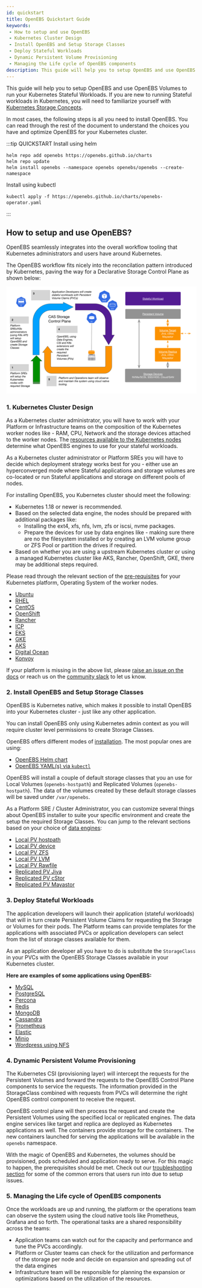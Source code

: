 ```yaml
---
id: quickstart
title: OpenEBS Quickstart Guide
keywords:
 - How to setup and use OpenEBS
 - Kubernetes Cluster Design
 - Install OpenEBS and Setup Storage Classes
 - Deploy Stateful Workloads
 - Dynamic Persistent Volume Provisioning
 - Managing the Life cycle of OpenEBS components
description: This guide will help you to setup OpenEBS and use OpenEBS Volumes to run your Kubernetes Stateful Workloads. If you are new to running Stateful workloads in Kubernetes, you will need to familiarize yourself with Kubernetes Storage Concepts
---
```


This guide will help you to setup OpenEBS and use OpenEBS Volumes to run your Kubernetes Stateful Workloads. If you are new to running Stateful workloads in Kubernetes, you will need to familiarize yourself with [Kubernetes Storage Concepts](/concepts/basics).


In most cases, the following steps is all you need to install OpenEBS. You can read through the rest of the document to understand the choices you have and optimize OpenEBS for your Kubernetes cluster. 
 
:::tip QUICKSTART
  Install using helm
  ```
  helm repo add openebs https://openebs.github.io/charts
  helm repo update
  helm install openebs --namespace openebs openebs/openebs --create-namespace
  ```

  Install using kubectl 
  ```
  kubectl apply -f https://openebs.github.io/charts/openebs-operator.yaml
  ```
:::

## How to setup and use OpenEBS?

OpenEBS seamlessly integrates into the overall workflow tooling that Kubernetes administrators and users have around Kubernetes. 

The OpenEBS workflow fits nicely into the reconcilation pattern introduced by Kubernetes, paving the way for a Declarative Storage Control Plane as shown below: 

![control plane overview](../assets/control-plane-overview.svg)

### 1. Kubernetes Cluster Design

As a Kubernetes cluster administrator, you will have to work with your Platform or Infrastructure teams on the composition of the Kubernetes worker nodes like - RAM, CPU, Network and the storage devices attached to the worker nodes. The [resources available to the Kubernetes nodes](/concepts/casengines#node-capabilities) determine what OpenEBS engines to use for your stateful workloads. 

As a Kubernetes cluster administrator or Platform SREs you will have to decide which deployment strategy works best for you - either use an hyperconverged mode where Stateful applications and storage volumes are co-located or run Stateful applications and storage on different pools of nodes. 

For installing OpenEBS, you Kubernetes cluster should meet the following:
- Kubernetes 1.18 or newer is recommended. 
- Based on the selected data engine, the nodes should be prepared with additional packages like:
  - Installing the ext4, xfs, nfs, lvm, zfs or iscsi, nvme packages.
  - Prepare the devices for use by data engines like - making sure there are no the filesystem installed or by creating an LVM volume group or ZFS Pool or partition the drives if required. 
- Based on whether you are using a upstream Kubernetes cluster or using a managed Kubernetes cluster like AKS, Rancher, OpenShift, GKE, there may be additional steps required. 

Please read through the relevant section of the [pre-requisites](/user-guides/prerequisites) for your Kubernetes platform, Operating System of the worker nodes.

- [Ubuntu](/user-guides/prerequisites#ubuntu)
- [RHEL](/user-guides/prerequisites#rhel)
- [CentOS](/user-guides/prerequisites#centos)
- [OpenShift](/user-guides/prerequisites#openshift)
- [Rancher](/user-guides/prerequisites#rancher)
- [ICP](/user-guides/prerequisites#icp)
- [EKS](/user-guides/prerequisites#eks)
- [GKE](/user-guides/prerequisites#gke)
- [AKS](/user-guides/prerequisites#aks)
- [Digital Ocean](/user-guides/prerequisites#do)
- [Konvoy](/user-guides/prerequisites#konvoy)

If your platform is missing in the above list, please [raise an issue on the docs](https://github.com/openebs/openebs/issues/new/choose) or reach us on the [community slack](/introduction/community) to let us know. 

### 2. Install OpenEBS and Setup Storage Classes

OpenEBS is Kubernetes native, which makes it possible to install OpenEBS into your Kubernetes cluster - just like any other application. 

You can install OpenEBS only using Kubernetes admin context as you will require cluster level permissions to create Storage Classes. 

OpenEBS offers different modes of [installation](/user-guides/installation). The most popular ones are using:
- [OpenEBS Helm chart](/user-guides/installation#installation-through-helm)
- [OpenEBS YAML(s) via `kubectl`](/user-guides/installation#installation-through-kubectl)

OpenEBS will install a couple of default storage classes that you an use for Local Volumes (`openebs-hostpath`) and Replicated Volumes (`openebs-hostpath`). The data of the volumes created by these default storage classes will be saved under `/var/openebs`. 

As a Platform SRE / Cluster Administrator, you can customize several things about OpenEBS installer to suite your specific environment and create the setup the required Storage Classes. You can jump to the relevant sections based on your choice of [data engines](/docs/concepts/casengines#data-engine-capabilities):

- [Local PV hostpath](/user-guides/localpv-hostpath)
- [Local PV device](/user-guides/localpv-device)
- [Local PV ZFS](https://github.com/openebs/zfs-localpv)
- [Local PV LVM](https://github.com/openebs/lvm-localpv)
- [Local PV Rawfile](https://github.com/openebs/rawfile-localpv)
- [Replicated PV Jiva](https://github.com/openebs/jiva-operator)
- [Replicated PV cStor](https://github.com/openebs/cstor-operators/blob/master/docs/quick.md)
- [Replicated PV Mayastor](https://mayastor.gitbook.io/introduction/)

### 3. Deploy Stateful Workloads

The application developers will launch their application (stateful workloads) that will in turn create Persistent Volume Claims for requesting the Storage or Volumes for their pods. The Platform teams can provide templates for the applications with associated PVCs or application developers can select from the list of storage classes available for them. 

As an application developer all you have to do is substitute the `StorageClass` in your PVCs with the OpenEBS Storage Classes available in your Kubernetes cluster. 

**Here are examples of some applications using OpenEBS:**

- [MySQL](/stateful-applications/mysql)
- [PostgreSQL](/stateful-applications/postgres)
- [Percona](/stateful-applications/percona)
- [Redis](/stateful-applications/redis)
- [MongoDB](/stateful-applications/mongodb)
- [Cassandra](/stateful-applications/cassandra)
- [Prometheus](/stateful-applications/prometheus)
- [Elastic](/stateful-applications/elasticsearch)
- [Minio](/stateful-applications/minio)
- [Wordpress using NFS](/concepts/rwm)

### 4. Dynamic Persistent Volume Provisioning

The Kubernetes CSI (provisioning layer) will intercept the requests for the Persistent Volumes and forward the requests to the OpenEBS Control Plane components to service the requests. The information provided in the StorageClass combined with requests from PVCs will determine the right OpenEBS control component to receive the request. 

OpenEBS control plane will then process the request and create the Persistent Volumes using the specified local or replicated engines. The data engine services like target and replica are deployed as Kubernetes applications as well. The containers provide storage for the containers. The new containers launched for serving the applications will be available in the `openebs` namespace. 

With the magic of OpenEBS and Kubernetes, the volumes should be provisioned, pods scheduled and application ready to serve. For this magic to happen, the prerequisites should be met. Check out our [troubleshooting section](/troubleshooting/) for some of the common errors that users run into due to setup issues. 


### 5. Managing the Life cycle of OpenEBS components

Once the workloads are up and running, the platform or the operations team can observe the system using the cloud native tools like Prometheus, Grafana and so forth. The operational tasks are a shared responsibility across the teams: 
* Application teams can watch out for the capacity and performance and tune the PVCs accordingly. 
* Platform or Cluster teams can check for the utilization and performance of the storage per node and decide on expansion and spreading out of the data engines 
* Infrastructure team will be responsible for planning the expansion or optimizations based on the utilization of the resources.
